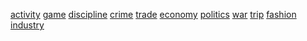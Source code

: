 [activity](http://dict.youdao.com/w/eng/activity/#keyfrom=dict2.index) [game](http://dict.youdao.com/w/eng/game/#keyfrom=dict2.index) [discipline](http://dict.youdao.com/w/eng/discipline/#keyfrom=dict2.index) [crime](http://dict.youdao.com/w/eng/crime/#keyfrom=dict2.index) [trade](http://dict.youdao.com/w/eng/trade/#keyfrom=dict2.index) [economy](http://dict.youdao.com/w/eng/economy/#keyfrom=dict2.index) [politics](http://dict.youdao.com/w/eng/politics/#keyfrom=dict2.index) [war](http://dict.youdao.com/w/eng/war/#keyfrom=dict2.index) [trip](http://dict.youdao.com/w/eng/trip/#keyfrom=dict2.index) [fashion](http://dict.youdao.com/w/eng/fashion/#keyfrom=dict2.index) [industry](http://dict.youdao.com/w/eng/industry/#keyfrom=dict2.index)